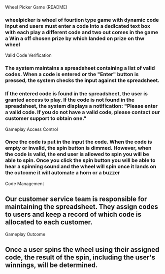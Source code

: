 Wheel Picker Game (README)

### wheelpicker is  wheel of fourtion type game with dynamic code input end users must enter a code into a dedicated text box with each play a different code and two out comes in the game a Win a off chosen prize by which landed on prize on thw wheel 

Valid Code Verification

### The system maintains a spreadsheet containing a list of valid codes. When a code is entered or the "Enter" button is pressed, the system checks the input against the spreadsheet.

### If the entered code is found in the spreadsheet, the user is granted access to play. If the code is not found in the spreadsheet, the system displays a notification: "Please enter a valid code. If you do not have a valid code, please contact our customer support to obtain one."


Gameplay Access Control

### Once the code is put in the input the code. When the code is empty or invalid, the spin button is dimmed. However, when the code is valid, the end user is allowed to spin you will be able to spin. Once you click the spin button you will be able to hear a spinning sound and the wheel will spin once it lands on the outcome it will automate a horn or a buzzer 

Code Management
## Our customer service team is responsible for maintaining the spreadsheet. They assign codes to users and keep a record of which code is allocated to each customer.


Gameplay Outcome

## Once a user spins the wheel using their assigned code, the result of the spin, including the user's winnings, will be determined.











